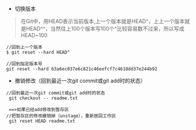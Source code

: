 - 切换版本
> 在Git中，用HEAD表示当前版本,上一个版本就是HEAD^，上上一个版本就是HEAD^^，当然往上100个版本写100个^比较容易数不过来，所以写成HEAD~100

```
//回到上一个版本
$ git reset --hard HEAD^

//回到指定版本号
git reset --hard 63a6ec037e6c821c46eefcf7c4618dd37e244b92
```
- 撤销修改（回到最近一次git commit或git add时的状态）
```
//回到最近一次git commit或git add时的状态
 git checkout -- readme.txt
 
 ==>如果已经add修改到暂存区
//把暂存区的修改撤销掉（unstage），重新放回工作区
 git reset HEAD readme.txt
```
